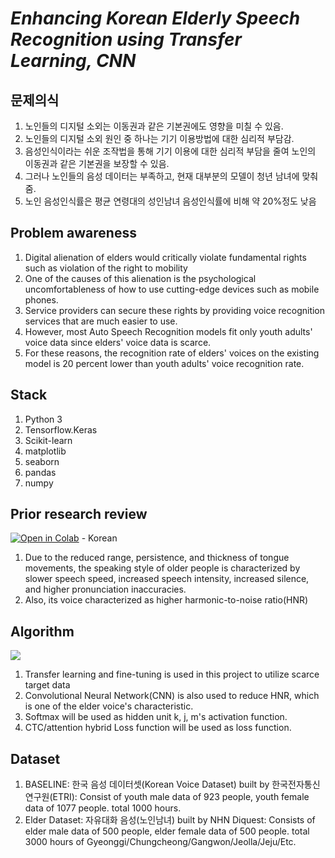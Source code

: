 # ***Enhancing Korean Elderly Speech Recognition using Transfer Learning, CNN***

## 문제의식
1. 노인들의 디지털 소외는 이동권과 같은 기본권에도 영향을 미칠 수 있음.
2. 노인들의 디지털 소외 원인 중 하나는 기기 이용방법에 대한 심리적 부담감.
3. 음성인식이라는 쉬운 조작법을 통해 기기 이용에 대한 심리적 부담을 줄여 노인의 이동권과 같은 기본권을 보장할 수 있음.
4. 그러나 노인들의 음성 데이터는 부족하고, 현재 대부분의 모델이 청년 남녀에 맞춰줌.
5. 노인 음성인식률은 평균 연령대의 성인남녀 음성인식률에 비해 약 20%정도 낮음

## Problem awareness
1. Digital alienation of elders would critically violate fundamental rights such as violation of the right to mobility
2. One of the causes of this alienation is the psychological uncomfortableness of how to use cutting-edge devices such as mobile phones.
3. Service providers can secure these rights by providing voice recognition services that are much easier to use.
4. However, most Auto Speech Recognition models fit only youth adults' voice data since elders' voice data is scarce.
5. For these reasons, the recognition rate of elders' voices on the existing model is 20 percent lower than youth adults' voice recognition rate.

## Stack
1. Python 3
2. Tensorflow.Keras
3. Scikit-learn
4. matplotlib
5. seaborn
6. pandas
7. numpy

## Prior research review
<a href="https://drive.google.com/file/d/17soL9L7CqMF4sI-pPxCOhN2IqwyoxrhG/view?usp=sharing" target="_parent"><img src="https://colab.research.google.com/assets/colab-badge.svg" alt="Open in Colab"/></a> - Korean

1. Due to the reduced range, persistence, and thickness of tongue movements, the speaking style of older people is characterized by slower speech speed, increased speech intensity, increased silence, and higher pronunciation inaccuracies.
2. Also, its voice characterized as higher harmonic-to-noise ratio(HNR)

## Algorithm
<img src="https://img1.daumcdn.net/thumb/R1280x0/?scode=mtistory2&fname=https%3A%2F%2Fblog.kakaocdn.net%2Fdn%2FcUS1cn%2Fbtq8wKuDKQd%2FvyMTirbz1pN94R7kOhwtbk%2Fimg.png">

1. Transfer learning and fine-tuning is used in this project to utilize scarce target data
2. Convolutional Neural Network(CNN) is also used to reduce HNR, which is one of the elder voice's characteristic.
3. Softmax will be used as hidden unit k, j, m's activation function.
4. CTC/attention hybrid Loss function will be used as loss function.

## Dataset
1. BASELINE: 한국 음성 데이터셋(Korean Voice Dataset) built by 한국전자통신연구원(ETRI): Consist of youth male data of 923 people, youth female data of 1077 people. total 1000 hours.
2. Elder Dataset: 자유대화 음성(노인남녀) built by NHN Diquest: Consists of elder male data of 500 people, elder female data of 500 people. total 3000 hours of Gyeonggi/Chungcheong/Gangwon/Jeolla/Jeju/Etc.
